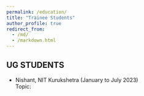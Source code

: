 ```yaml
---
permalink: /education/
title: "Trainee Students"
author_profile: true
redirect_from: 
  - /md/
  - /markdown.html
---
```


## UG STUDENTS
- <div style="text-align: justify;">Nishant, NIT Kurukshetra (January to July 2023)<br>   
  Topic:</div>
